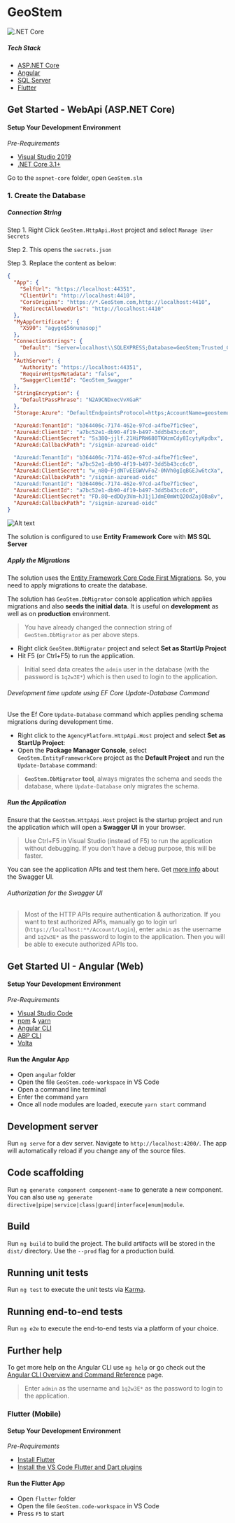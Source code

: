 # GeoStem
![.NET Core](https://github.com/Ingenium-Marine-Solutions/GeoStem/workflows/.NET%20Core/badge.svg?branch=main)

##### Tech Stack
- [ASP.NET Core](https://dotnet.microsoft.com/learn/aspnet/what-is-aspnet-core)
- [Angular](https://angular.io)
- [SQL Server](https://www.microsoft.com/en-us/sql-server/sql-server-downloads)
- [Flutter](https://flutter.dev/docs/development/tools/vs-code)

## Get Started - WebApi (ASP.NET Core)
#### Setup Your Development Environment
_Pre-Requirements_
* [Visual Studio 2019](https://visualstudio.microsoft.com/vs/)
* [.NET Core 3.1+](https://www.microsoft.com/net/download/dotnet-core/)

Go to the `aspnet-core` folder, open `GeoStem.sln`

### 1. Create the Database

##### Connection String

Step 1. Right Click `GeoStem.HttpApi.Host` project and select `Manage User Secrets`


Step 2. This opens the `secrets.json`

Step 3. Replace the content as below:
````json
{
  "App": {
    "SelfUrl": "https://localhost:44351",
    "ClientUrl": "http://localhost:4410",
    "CorsOrigins": "https://*.GeoStem.com,http://localhost:4410",
    "RedirectAllowedUrls": "http://localhost:4410"
  },
  "MyAppCertificate": {
    "X590": "agyge$56nunasopj"
  },
  "ConnectionStrings": {
    "Default": "Server=localhost\\SQLEXPRESS;Database=GeoStem;Trusted_Connection=True;TrustServerCertificate=True"
  },
  "AuthServer": {
    "Authority": "https://localhost:44351",
    "RequireHttpsMetadata": "false",
    "SwaggerClientId": "GeoStem_Swagger"
  },
  "StringEncryption": {
    "DefaultPassPhrase": "N2A9CNDxecVvXGaR"
  },
  "Storage:Azure": "DefaultEndpointsProtocol=https;AccountName=geostemuat;AccountKey=t/lYSw9x/o64os8tUwFl3GUXTfg1W//LEemv0qAdArVflCKPLiuxknZdhTPlJZeJrp0kBVj+w6qN+AStvyoAnw==;EndpointSuffix=core.windows.net",

  "AzureAd:TenantId": "b364406c-7174-462e-97cd-a4fbe7f1c9ee",
  "AzureAd:ClientId": "a7bc52e1-db90-4f19-b497-3dd5b43cc6c0",
  "AzureAd:ClientSecret": "Ss38Q~jjlf.21HiPRW680TKWzmCdy8IcytyKpdbx",
  "AzureAd:CallbackPath": "/signin-azuread-oidc"

  "AzureAd:TenantId": "b364406c-7174-462e-97cd-a4fbe7f1c9ee",
  "AzureAd:ClientId": "a7bc52e1-db90-4f19-b497-3dd5b43cc6c0",
  "AzureAd:ClientSecret": "w_n8Q~FjdNTvEEGWVvFoZ-0NVh0gIqBGEJw6tcXa",
  "AzureAd:CallbackPath": "/signin-azuread-oidc"
  "AzureAd:TenantId": "b364406c-7174-462e-97cd-a4fbe7f1c9ee",
  "AzureAd:ClientId": "a7bc52e1-db90-4f19-b497-3dd5b43cc6c0",
  "AzureAd:ClientSecret": "FD.8Q~edDQy3Vm~hJ1j1JdmE0mWtQ2OdZajOBa8v",
  "AzureAd:CallbackPath": "/signin-azuread-oidc"
}
````

![Alt text](docs/images/screenshot-user-secrets-002.png?raw=true "Manage User Secrets")

The solution is configured to use **Entity Framework Core** with **MS SQL Server**

##### Apply the Migrations

The solution uses the [Entity Framework Core Code First Migrations](https://docs.microsoft.com/en-us/ef/core/managing-schemas/migrations/?tabs=dotnet-core-cli). So, you need to apply migrations to create the database.

The solution has `GeoStem.DbMigrator` console application which applies migrations and also **seeds the initial data**. It is useful on **development** as well as on **production** environment.

> You have already changed the connection string of `GeoStem.DbMigrator` as per above steps. 

- Right click `GeoStem.DbMigrator` project and select **Set as StartUp Project**
- Hit F5 (or Ctrl+F5) to run the application.

> Initial seed data creates the `admin` user in the database (with the password is `1q2w3E*`) which is then used to login to the application.

###### Development time update using EF Core Update-Database Command

Use the Ef Core `Update-Database` command which applies pending schema migrations during development time.

- Right click to the `AgencyPlatform.HttpApi.Host` project and select **Set as StartUp Project**: 
- Open the **Package Manager Console**, select `GeoStem.EntityFrameworkCore` project as the **Default Project** and run the `Update-Database` command:

> **`GeoStem.DbMigrator` tool**, always migrates the schema and seeds the database, where `Update-Database` only migrates the schema.

##### Run the Application
Ensure that the `GeoStem.HttpApi.Host` project is the startup project and run the application which will open a **Swagger UI** in your browser.

> Use Ctrl+F5 in Visual Studio (instead of F5) to run the application without debugging. If you don't have a debug purpose, this will be faster.

You can see the application APIs and test them here. Get [more info](https://swagger.io/tools/swagger-ui/) about the Swagger UI.

###### Authorization for the Swagger UI
> Most of the HTTP APIs require authentication & authorization. If you want to test authorized APIs, manually go to login url (`https://localhost:**/Account/Login`), enter `admin` as the username and `1q2w3E*` as the password to login to the application. Then you will be able to execute authorized APIs too.


## Get Started UI - Angular (Web)

#### Setup Your Development Environment
_Pre-Requirements_
* [Visual Studio Code](https://code.visualstudio.com/)
* [npm](https://nodejs.org/en/) & [yarn](https://yarnpkg.com/getting-started/install/)
* [Angular CLI](https://cli.angular.io/)
* [ABP CLI](https://docs.abp.io/en/abp/3.3/CLI)
* [Volta](https://docs.volta.sh/guide/getting-started)

#### Run the Angular App
- Open `angular` folder
- Open the file `GeoStem.code-workspace` in VS Code
- Open a command line terminal
- Enter the command `yarn`
- Once all node modules are loaded, execute `yarn start` command

## Development server

Run `ng serve` for a dev server. Navigate to `http://localhost:4200/`. The app will automatically reload if you change any of the source files.

## Code scaffolding

Run `ng generate component component-name` to generate a new component. You can also use `ng generate directive|pipe|service|class|guard|interface|enum|module`.

## Build

Run `ng build` to build the project. The build artifacts will be stored in the `dist/` directory. Use the `--prod` flag for a production build.

## Running unit tests

Run `ng test` to execute the unit tests via [Karma](https://karma-runner.github.io).

## Running end-to-end tests

Run `ng e2e` to execute the end-to-end tests via a platform of your choice.

## Further help

To get more help on the Angular CLI use `ng help` or go check out the [Angular CLI Overview and Command Reference](https://angular.io/cli) page.

> Enter `admin` as the username and `1q2w3E*` as the password to login to the application.

### Flutter (Mobile)

#### Setup Your Development Environment
_Pre-Requirements_
- [Install Flutter](https://docs.flutter.dev/get-started/install)
- [Install the VS Code Flutter and Dart plugins](https://flutter.dev/docs/get-started/editor?tab=vscode)

#### Run the Flutter App
- Open `flutter` folder
- Open the file `GeoStem.code-workspace` in VS Code
- Press `F5` to start
